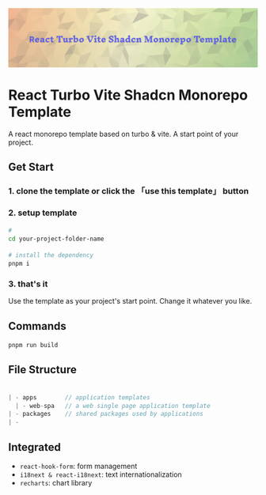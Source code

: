 <img src="https://raw.githubusercontent.com/Basaltic/react-turbo-vite-shadcn-monorepo-template/main/title.png" alt="banner" align="center" />

<br />

# React Turbo Vite Shadcn Monorepo Template

A react monorepo template based on turbo & vite. A start point of your project.

## Get Start

### 1. clone the template or click the 「use this template」 button

### 2. setup template

```bash
# 
cd your-project-folder-name

# install the dependency
pnpm i

```

### 3. that's it

Use the template as your project's start point. Change it whatever you like.


## Commands

```ts
pnpm run build
```



## File Structure

```ts

| - apps        // application templates
  | - web-spa   // a web single page application template
| - packages    // shared packages used by applications
| - 

```

## Integrated

- `react-hook-form`: form management
- `i18next & react-i18next`: text internationalization
- `recharts`: chart library

